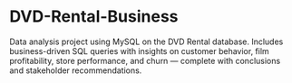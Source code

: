 # DVD-Rental-Business
Data analysis project using MySQL on the DVD Rental database. Includes business-driven SQL queries with insights on customer behavior, film profitability, store performance, and churn — complete with conclusions and stakeholder recommendations.
